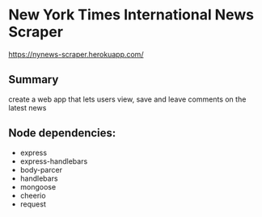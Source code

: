 # New York Times International News Scraper


https://nynews-scraper.herokuapp.com/

## Summary

create a web app that lets users view, save and leave comments on the latest news


## Node dependencies:
* express
* express-handlebars
* body-parcer
* handlebars
* mongoose
* cheerio
* request